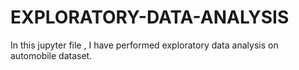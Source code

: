 # EXPLORATORY-DATA-ANALYSIS
In this jupyter file , I have performed exploratory data analysis on automobile dataset.
